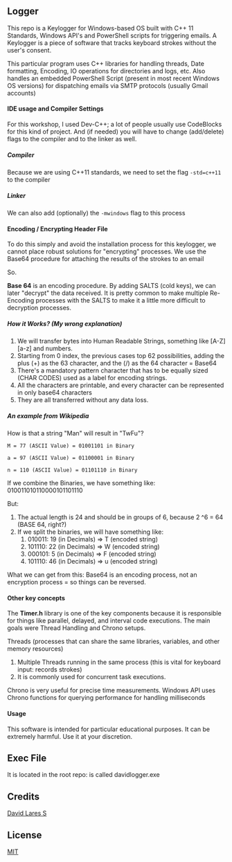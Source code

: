 ## Logger

This repo is a Keylogger for Windows-based OS built with C++ 11 Standards, Windows API's and PowerShell scripts for triggering emails. A Keylogger is a piece of software that tracks keyboard strokes without the user's consent. 

This particular program uses C++ libraries for handling threads, Date formatting, Encoding, IO operations for directories and logs, etc. Also handles an embedded PowerShell Script (present in most recent Windows OS versions) for dispatching emails via SMTP protocols (usually Gmail accounts)

#### IDE usage and Compiler Settings

For this workshop, I used Dev-C++; a lot of people usually use CodeBlocks for this kind of project. And (if needed) you will have to change (add/delete) flags to the compiler and to the linker as well.

##### Compiler

Because we are using C++11 standards, we need to set the flag `-std=c++11` to the compiler

##### Linker

We can also  add (optionally) the `-mwindows` flag to this process

#### Encoding / Encrypting Header File

To do this simply and avoid the installation process for this keylogger, we cannot place robust solutions for "encrypting" processes. We use the Base64 procedure for attaching the results of the strokes to an email

So.

**Base 64** is an encoding procedure. By adding SALTS (cold keys), we can later "decrypt" the data received. It is pretty common to make multiple Re-Encoding processes with the SALTS to make it a little more difficult to decryption processes.

##### How it Works? (My wrong explanation)

1. We will transfer bytes into Human Readable Strings, something like [A-Z] [a-z] and numbers.
2. Starting from 0 index, the previous cases top 62 possibilities, adding the plus (+) as the 63 character, and the (/) as the 64 character = Base64
3. There's a mandatory pattern character that has to be equally sized (CHAR CODES) used as a label for encoding strings.
4. All the characters are printable, and every character can be represented in only base64 characters
5. They are all transferred without any data loss.

##### An example from Wikipedia

How is that a string "Man" will result in "TwFu"?

`M = 77 (ASCII Value) = 01001101 in Binary`

`a = 97 (ASCII Value) = 01100001 in Binary`

`n = 110 (ASCII Value) = 01101110 in Binary`

If we combine the Binaries, we have something like: 010011010110000101101110

But: 

1. The actual length is 24 and should be in groups of 6, because 2 ^6 = 64 (BASE 64, right?)
2. If we split the binaries, we will have something like:
   1. 010011: 19 (in Decimals) => T (encoded string)
   2. 101110: 22 (in Decimals) => W (encoded string)
   3. 000101: 5 (in Decimals) => F (encoded string)
   4. 101110: 46 (in Decimals) => u (encoded string)

What we can get from this: Base64 is an encoding process, not an encryption process = so things can be reversed.

#### Other key concepts

The **Timer.h** library is one of the key components because it is responsible for things like parallel, delayed, and interval code executions. The main goals were Thread Handling and Chrono setups.

Threads (processes that can share the same libraries, variables, and other memory resources)

1. Multiple Threads running in the same process (this is vital for keyboard input: records strokes)
2. It is commonly used for concurrent task executions.

Chrono is very useful for precise time measurements. Windows API uses Chrono functions for querying performance for handling milliseconds

#### Usage

This software is intended for particular educational purposes. It can be extremely harmful. Use it at your discretion.

## Exec File

It is located in the root repo: is called davidlogger.exe

## Credits
[David Lares S](https://davidlares.com)

## License
[MIT](https://opensource.org/licenses/MIT)
